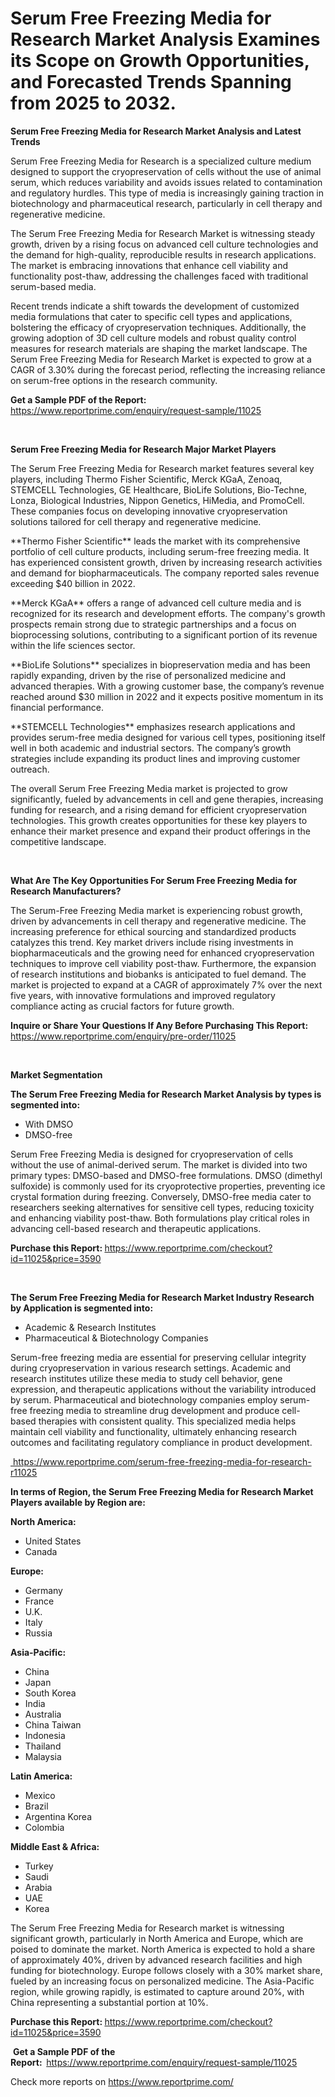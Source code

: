 <p><h1>Serum Free Freezing Media for Research Market Analysis Examines its Scope on Growth Opportunities, and Forecasted Trends Spanning from 2025 to 2032.</h1></p><p><strong>Serum Free Freezing Media for Research Market Analysis and Latest Trends</strong></p>
<p><p>Serum Free Freezing Media for Research is a specialized culture medium designed to support the cryopreservation of cells without the use of animal serum, which reduces variability and avoids issues related to contamination and regulatory hurdles. This type of media is increasingly gaining traction in biotechnology and pharmaceutical research, particularly in cell therapy and regenerative medicine.</p><p>The Serum Free Freezing Media for Research Market is witnessing steady growth, driven by a rising focus on advanced cell culture technologies and the demand for high-quality, reproducible results in research applications. The market is embracing innovations that enhance cell viability and functionality post-thaw, addressing the challenges faced with traditional serum-based media. </p><p>Recent trends indicate a shift towards the development of customized media formulations that cater to specific cell types and applications, bolstering the efficacy of cryopreservation techniques. Additionally, the growing adoption of 3D cell culture models and robust quality control measures for research materials are shaping the market landscape. The Serum Free Freezing Media for Research Market is expected to grow at a CAGR of 3.30% during the forecast period, reflecting the increasing reliance on serum-free options in the research community.</p></p>
<p><strong>Get a Sample PDF of the Report:&nbsp;</strong> <a href="https://www.reportprime.com/enquiry/request-sample/11025?utm_campaign=3542&utm_medium=2&utm_source=Github&utm_content=ia&utm_term=20032025&utm_id=serum-free-freezing-media-for-research">https://www.reportprime.com/enquiry/request-sample/11025</a></p>
<p>&nbsp;</p>
<p><strong>Serum Free Freezing Media for Research Major Market Players</strong></p>
<p><p>The Serum Free Freezing Media for Research market features several key players, including Thermo Fisher Scientific, Merck KGaA, Zenoaq, STEMCELL Technologies, GE Healthcare, BioLife Solutions, Bio-Techne, Lonza, Biological Industries, Nippon Genetics, HiMedia, and PromoCell. These companies focus on developing innovative cryopreservation solutions tailored for cell therapy and regenerative medicine.</p><p>**Thermo Fisher Scientific** leads the market with its comprehensive portfolio of cell culture products, including serum-free freezing media. It has experienced consistent growth, driven by increasing research activities and demand for biopharmaceuticals. The company reported sales revenue exceeding $40 billion in 2022.</p><p>**Merck KGaA** offers a range of advanced cell culture media and is recognized for its research and development efforts. The company's growth prospects remain strong due to strategic partnerships and a focus on bioprocessing solutions, contributing to a significant portion of its revenue within the life sciences sector.</p><p>**BioLife Solutions** specializes in biopreservation media and has been rapidly expanding, driven by the rise of personalized medicine and advanced therapies. With a growing customer base, the company’s revenue reached around $30 million in 2022 and it expects positive momentum in its financial performance.</p><p>**STEMCELL Technologies** emphasizes research applications and provides serum-free media designed for various cell types, positioning itself well in both academic and industrial sectors. The company’s growth strategies include expanding its product lines and improving customer outreach.</p><p>The overall Serum Free Freezing Media market is projected to grow significantly, fueled by advancements in cell and gene therapies, increasing funding for research, and a rising demand for efficient cryopreservation technologies. This growth creates opportunities for these key players to enhance their market presence and expand their product offerings in the competitive landscape.</p></p>
<p>&nbsp;</p>
<p><strong>What Are The Key Opportunities For Serum Free Freezing Media for Research Manufacturers?</strong></p>
<p><p>The Serum-Free Freezing Media market is experiencing robust growth, driven by advancements in cell therapy and regenerative medicine. The increasing preference for ethical sourcing and standardized products catalyzes this trend. Key market drivers include rising investments in biopharmaceuticals and the growing need for enhanced cryopreservation techniques to improve cell viability post-thaw. Furthermore, the expansion of research institutions and biobanks is anticipated to fuel demand. The market is projected to expand at a CAGR of approximately 7% over the next five years, with innovative formulations and improved regulatory compliance acting as crucial factors for future growth.</p></p>
<p><strong>Inquire or Share Your Questions If Any Before Purchasing This Report:</strong> <a href="https://www.reportprime.com/enquiry/pre-order/11025?utm_campaign=3542&utm_medium=2&utm_source=Github&utm_content=ia&utm_term=20032025&utm_id=serum-free-freezing-media-for-research">https://www.reportprime.com/enquiry/pre-order/11025</a></p>
<p>&nbsp;</p>
<p><strong>Market Segmentation</strong></p>
<p><strong>The Serum Free Freezing Media for Research Market Analysis by types is segmented into:</strong></p>
<p><ul><li>With DMSO</li><li>DMSO-free</li></ul></p>
<p><p>Serum Free Freezing Media is designed for cryopreservation of cells without the use of animal-derived serum. The market is divided into two primary types: DMSO-based and DMSO-free formulations. DMSO (dimethyl sulfoxide) is commonly used for its cryoprotective properties, preventing ice crystal formation during freezing. Conversely, DMSO-free media cater to researchers seeking alternatives for sensitive cell types, reducing toxicity and enhancing viability post-thaw. Both formulations play critical roles in advancing cell-based research and therapeutic applications.</p></p>
<p><strong>Purchase this Report:&nbsp;</strong><a href="https://www.reportprime.com/checkout?id=11025&price=3590&utm_campaign=3542&utm_medium=2&utm_source=Github&utm_content=ia&utm_term=20032025&utm_id=serum-free-freezing-media-for-research">https://www.reportprime.com/checkout?id=11025&price=3590</a></p>
<p>&nbsp;</p>
<p><strong>The Serum Free Freezing Media for Research Market Industry Research by Application is segmented into:</strong></p>
<p><ul><li>Academic & Research Institutes</li><li>Pharmaceutical & Biotechnology Companies</li></ul></p>
<p><p>Serum-free freezing media are essential for preserving cellular integrity during cryopreservation in various research settings. Academic and research institutes utilize these media to study cell behavior, gene expression, and therapeutic applications without the variability introduced by serum. Pharmaceutical and biotechnology companies employ serum-free freezing media to streamline drug development and produce cell-based therapies with consistent quality. This specialized media helps maintain cell viability and functionality, ultimately enhancing research outcomes and facilitating regulatory compliance in product development.</p></p>
<p><a href="https://www.reportprime.com/serum-free-freezing-media-for-research-r11025?utm_campaign=3542&utm_medium=2&utm_source=Github&utm_content=ia&utm_term=20032025&utm_id=serum-free-freezing-media-for-research">&nbsp;https://www.reportprime.com/serum-free-freezing-media-for-research-r11025</a></p>
<p><strong>In terms of Region, the Serum Free Freezing Media for Research Market Players available by Region are:</strong></p>
<p>
    <p> <strong> North America: </strong>
        <ul>
            <li>United States</li>
            <li>Canada</li>
        </ul>
        </p> 
    <p> <strong> Europe: </strong>
        <ul>
            <li>Germany</li>
            <li>France</li>
            <li>U.K.</li>
            <li>Italy</li>
            <li>Russia</li>
        </ul>
        </p> 
    <p> <strong> Asia-Pacific: </strong>
        <ul>
            <li>China</li>
            <li>Japan</li>
            <li>South Korea</li>
            <li>India</li>
            <li>Australia</li>
            <li>China Taiwan</li>
            <li>Indonesia</li>
            <li>Thailand</li>
            <li>Malaysia</li>
        </ul>
        </p> 
    <p> <strong> Latin America: </strong>
        <ul>
            <li>Mexico</li>
            <li>Brazil</li>
            <li>Argentina Korea</li>
            <li>Colombia</li>
        </ul>
        </p> 
    <p> <strong> Middle East & Africa: </strong>
        <ul>
            <li>Turkey</li>
            <li>Saudi</li>
            <li>Arabia</li>
            <li>UAE</li>
            <li>Korea</li>
        </ul>
    </p>
    </p>
<p><p>The Serum Free Freezing Media for Research market is witnessing significant growth, particularly in North America and Europe, which are poised to dominate the market. North America is expected to hold a share of approximately 40%, driven by advanced research facilities and high funding for biotechnology. Europe follows closely with a 30% market share, fueled by an increasing focus on personalized medicine. The Asia-Pacific region, while growing rapidly, is estimated to capture around 20%, with China representing a substantial portion at 10%.</p></p>
<p><strong>Purchase this Report: </strong><a href="https://www.reportprime.com/checkout?id=11025&price=3590&utm_campaign=3542&utm_medium=2&utm_source=Github&utm_content=ia&utm_term=20032025&utm_id=serum-free-freezing-media-for-research">https://www.reportprime.com/checkout?id=11025&price=3590</a></p>
<p>&nbsp;<strong>Get a Sample PDF of the Report:&nbsp;&nbsp;</strong><a href="https://www.reportprime.com/enquiry/request-sample/11025?utm_campaign=3542&utm_medium=2&utm_source=Github&utm_content=ia&utm_term=20032025&utm_id=serum-free-freezing-media-for-research">https://www.reportprime.com/enquiry/request-sample/11025</a></p>
<p><strong></strong></p>
<p>Check more reports on <a href="https://www.reportprime.com/?utm_campaign=3542&utm_medium=2&utm_source=Github&utm_content=ia&utm_term=20032025&utm_id=serum-free-freezing-media-for-research">https://www.reportprime.com/</a></p>